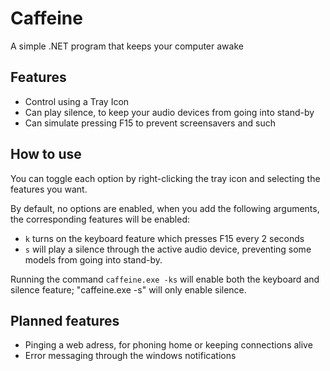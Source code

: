 # Caffeine
A simple .NET program that keeps your computer awake

## Features
 - Control using a Tray Icon
 - Can play silence, to keep your audio devices from going into stand-by
 - Can simulate pressing F15 to prevent screensavers and such
 
## How to use
You can toggle each option by right-clicking the tray icon and selecting the features you want.

By default, no options are enabled, when you add the following arguments, the corresponding features will be enabled:
 - `k` turns on the keyboard feature which presses F15 every 2 seconds
 - `s` will play a silence through the active audio device, preventing some models from going into stand-by.
 
Running the command `caffeine.exe -ks` will enable both the keyboard and silence feature; "caffeine.exe -s" will only enable silence.
 
## Planned features
 - Pinging a web adress, for phoning home or keeping connections alive
 - Error messaging through the windows notifications
